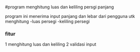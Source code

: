 #program menghitung luas dan keliling persgi panjang

program ini menerima input panjang dan lebar dari pengguna utk menghitung 
-luas persegi
-keliling persegi

### fitur
1 menghitung luas dan keliling
2 validasi input 